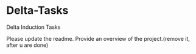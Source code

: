 Delta-Tasks
===========

Delta Induction Tasks

Please update the readme. Provide an overview of the project.(remove it, after u are done)

